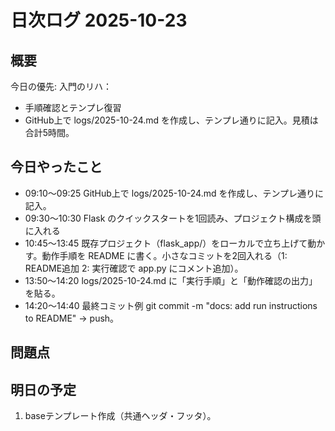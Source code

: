 # 日次ログ 2025-10-23

## 概要
今日の優先: 入門のリハ：
- 手順確認とテンプレ復習
- GitHub上で logs/2025-10-24.md を作成し、テンプレ通りに記入。見積は合計5時間。

## 今日やったこと
- 09:10〜09:25 GitHub上で logs/2025-10-24.md を作成し、テンプレ通りに記入。
- 09:30〜10:30 Flask のクイックスタートを1回読み、プロジェクト構成を頭に入れる
- 10:45〜13:45 既存プロジェクト（flask_app/）をローカルで立ち上げて動かす。動作手順を README に書く。小さなコミットを2回入れる（1: README追加 2: 実行確認で app.py にコメント追加）。
- 13:50〜14:20 logs/2025-10-24.md に「実行手順」と「動作確認の出力」を貼る。
- 14:20〜14:40 最終コミット例 git commit -m "docs: add run instructions to README" → push。

## 問題点

## 明日の予定
1. baseテンプレート作成（共通ヘッダ・フッタ）。
